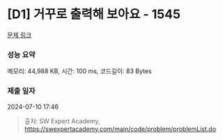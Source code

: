 # [D1] 거꾸로 출력해 보아요 - 1545 

[문제 링크](https://swexpertacademy.com/main/code/problem/problemDetail.do?contestProbId=AV2gbY0qAAQBBAS0) 

### 성능 요약

메모리: 44,988 KB, 시간: 100 ms, 코드길이: 83 Bytes

### 제출 일자

2024-07-10 17:46



> 출처: SW Expert Academy, https://swexpertacademy.com/main/code/problem/problemList.do